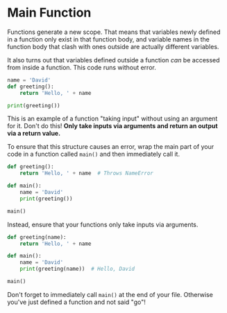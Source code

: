 # Main Function

Functions generate a new scope.
That means that variables newly defined in a function only exist in that function body, and variable names in the function body that clash with ones outside are actually different variables.

It also turns out that variables defined outside a function _can_ be accessed from inside a function.
This code runs without error.

```py
name = 'David'
def greeting():
    return 'Hello, ' + name

print(greeting())
```

This is an example of a function "taking input" without using an argument for it.
Don't do this!
**Only take inputs via arguments and return an output via a return value.**

To ensure that this structure causes an error, wrap the main part of your code in a function called `main()` and then immediately call it.

```py
def greeting():
    return 'Hello, ' + name  # Throws NameError

def main():
    name = 'David'
    print(greeting())

main()
```

Instead, ensure that your functions only take inputs via arguments.

```py
def greeting(name):
    return 'Hello, ' + name

def main():
    name = 'David'
    print(greeting(name))  # Hello, David

main()
```

Don't forget to immediately call `main()` at the end of your file.
Otherwise you've just defined a function and not said "go"!
